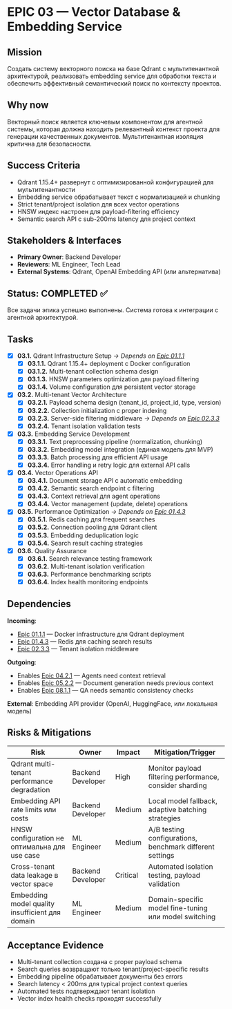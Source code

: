 # EPIC 03 — Vector Database & Embedding Service

## Mission

Создать систему векторного поиска на базе Qdrant с мультитенантной архитектурой, реализовать embedding service для обработки текста и обеспечить эффективный семантический поиск по контексту проектов.

## Why now

Векторный поиск является ключевым компонентом для агентной системы, которая должна находить релевантный контекст проекта для генерации качественных документов. Мультитенантная изоляция критична для безопасности.

## Success Criteria

- Qdrant 1.15.4+ развернут с оптимизированной конфигурацией для мультитенантности
- Embedding service обрабатывает текст с нормализацией и chunking
- Strict tenant/project isolation для всех vector operations
- HNSW индекс настроен для payload-filtering efficiency
- Semantic search API с sub-200ms latency для project context

## Stakeholders & Interfaces

- **Primary Owner**: Backend Developer
- **Reviewers**: ML Engineer, Tech Lead
- **External Systems**: Qdrant, OpenAI Embedding API (или альтернатива)

## Status: COMPLETED ✅

Все задачи эпика успешно выполнены. Система готова к интеграции с агентной архитектурой.

## Tasks

- [x] **03.1.** Qdrant Infrastructure Setup *→ Depends on [Epic 01.1.1](01-infrastructure.md#011)*
  - [x] **03.1.1.** Qdrant 1.15.4+ deployment с Docker configuration
  - [x] **03.1.2.** Multi-tenant collection schema design
  - [x] **03.1.3.** HNSW parameters optimization для payload filtering
  - [x] **03.1.4.** Volume configuration для persistent vector storage

- [x] **03.2.** Multi-tenant Vector Architecture
  - [x] **03.2.1.** Payload schema design (tenant_id, project_id, type, version)
  - [x] **03.2.2.** Collection initialization с proper indexing
  - [x] **03.2.3.** Server-side filtering middleware *→ Depends on [Epic 02.3.3](02-authentication.md#023)*
  - [x] **03.2.4.** Tenant isolation validation tests

- [x] **03.3.** Embedding Service Development
  - [x] **03.3.1.** Text preprocessing pipeline (normalization, chunking)
  - [x] **03.3.2.** Embedding model integration (единая модель для MVP)
  - [x] **03.3.3.** Batch processing для efficient API usage
  - [x] **03.3.4.** Error handling и retry logic для external API calls

- [x] **03.4.** Vector Operations API
  - [x] **03.4.1.** Document storage API с automatic embedding
  - [x] **03.4.2.** Semantic search endpoint с filtering
  - [x] **03.4.3.** Context retrieval для agent operations
  - [x] **03.4.4.** Vector management (update, delete) operations

- [x] **03.5.** Performance Optimization *→ Depends on [Epic 01.4.3](01-infrastructure.md#014)*
  - [x] **03.5.1.** Redis caching для frequent searches
  - [x] **03.5.2.** Connection pooling для Qdrant client
  - [x] **03.5.3.** Embedding deduplication logic
  - [x] **03.5.4.** Search result caching strategies

- [x] **03.6.** Quality Assurance
  - [x] **03.6.1.** Search relevance testing framework
  - [x] **03.6.2.** Multi-tenant isolation verification
  - [x] **03.6.3.** Performance benchmarking scripts
  - [x] **03.6.4.** Index health monitoring endpoints

## Dependencies

**Incoming**:
- [Epic 01.1.1](01-infrastructure.md#011) — Docker infrastructure для Qdrant deployment
- [Epic 01.4.3](01-infrastructure.md#014) — Redis для caching search results
- [Epic 02.3.3](02-authentication.md#023) — Tenant isolation middleware

**Outgoing**:
- Enables [Epic 04.2.1](04-agent-orchestration.md#042) — Agents need context retrieval
- Enables [Epic 05.2.2](05-document-generation.md#052) — Document generation needs previous context
- Enables [Epic 08.1.1](08-quality-assurance.md#081) — QA needs semantic consistency checks

**External**: Embedding API provider (OpenAI, HuggingFace, или локальная модель)

## Risks & Mitigations

| Risk | Owner | Impact | Mitigation/Trigger |
|------|-------|--------|-------------------|
| Qdrant multi-tenant performance degradation | Backend Developer | High | Monitor payload filtering performance, consider sharding |
| Embedding API rate limits или costs | Backend Developer | Medium | Local model fallback, adaptive batching strategies |
| HNSW configuration не оптимальна для use case | ML Engineer | Medium | A/B testing configurations, benchmark different settings |
| Cross-tenant data leakage в vector space | Backend Developer | Critical | Automated isolation testing, payload validation |
| Embedding model quality insufficient для domain | ML Engineer | Medium | Domain-specific model fine-tuning или model switching |

## Acceptance Evidence

- Multi-tenant collection создана с proper payload schema
- Search queries возвращают только tenant/project-specific results
- Embedding pipeline обрабатывает документы без errors
- Search latency < 200ms для typical project context queries
- Automated tests подтверждают tenant isolation
- Vector index health checks проходят successfully